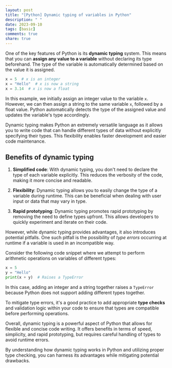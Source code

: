 ```yaml
---
layout: post
title: "[Python] Dynamic typing of variables in Python"
description: " "
date: 2023-09-10
tags: [basic]
comments: true
share: true
---
```


One of the key features of Python is its **dynamic typing** system. This means that you can **assign any value to a variable** without declaring its type beforehand. The type of the variable is automatically determined based on the value it is assigned.

```python
x = 5  # x is an integer
x = "Hello"  # x is now a string
x = 3.14  # x is now a float
```

In this example, we initially assign an integer value to the variable `x`. However, we can then assign a string to the same variable `x`, followed by a float value. Python automatically detects the type of the assigned value and updates the variable's type accordingly.

Dynamic typing makes Python an extremely versatile language as it allows you to write code that can handle different types of data without explicitly specifying their types. This flexibility enables faster development and easier code maintenance.

## Benefits of dynamic typing

1. **Simplified code**: With dynamic typing, you don't need to declare the type of each variable explicitly. This reduces the verbosity of the code, making it more concise and readable.

2. **Flexibility**: Dynamic typing allows you to easily change the type of a variable during runtime. This can be beneficial when dealing with user input or data that may vary in type.

3. **Rapid prototyping**: Dynamic typing promotes rapid prototyping by removing the need to define types upfront. This allows developers to quickly experiment and iterate on their code.

However, while dynamic typing provides advantages, it also introduces potential pitfalls. One such pitfall is the possibility of *type errors* occurring at runtime if a variable is used in an incompatible way.

Consider the following code snippet where we attempt to perform arithmetic operations on variables of different types:

```python
x = 5
y = "Hello"
print(x + y)  # Raises a TypeError
```

In this case, adding an integer and a string together raises a `TypeError` because Python does not support adding different types together.

To mitigate type errors, it's a good practice to add appropriate **type checks** and validation logic within your code to ensure that types are compatible before performing operations.

Overall, dynamic typing is a powerful aspect of Python that allows for flexible and concise code writing. It offers benefits in terms of speed, simplicity, and rapid prototyping, but requires careful handling of types to avoid runtime errors.

By understanding how dynamic typing works in Python and utilizing proper type checking, you can harness its advantages while mitigating potential drawbacks.